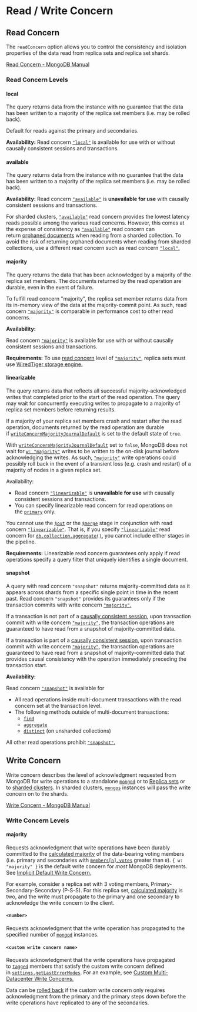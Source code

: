 # Read / Write Concern

## Read Concern

The `readConcern` option allows you to control the consistency and isolation properties of the data read from replica sets and replica set shards.

[Read Concern - MongoDB Manual](https://www.mongodb.com/docs/manual/reference/read-concern/)

### Read Concern Levels

#### local

The query returns data from the instance with no guarantee that the data has been written to a majority of the replica set members (i.e. may be rolled back).

Default for reads against the primary and secondaries.

**Availability:** Read concern [`"local"`](https://www.mongodb.com/docs/manual/reference/read-concern-local/#mongodb-readconcern-readconcern.-local-) is available for use with or without causally consistent sessions and transactions.

#### available

The query returns data from the instance with no guarantee that the data has been written to a majority of the replica set members (i.e. may be rolled back).

**Availability:** Read concern [`"available"`](https://www.mongodb.com/docs/manual/reference/read-concern-available/#mongodb-readconcern-readconcern.-available-) is **unavailable for use** with causally consistent sessions and transactions.

For sharded clusters, [`"available"`](https://www.mongodb.com/docs/manual/reference/read-concern-available/#mongodb-readconcern-readconcern.-available-) read concern provides the lowest latency reads possible among the various read concerns. However, this comes at the expense of consistency as [`"available"`](https://www.mongodb.com/docs/manual/reference/read-concern-available/#mongodb-readconcern-readconcern.-available-) read concern can return [orphaned documents](https://www.mongodb.com/docs/manual/reference/glossary/#std-term-orphaned-document) when reading from a sharded collection. To avoid the risk of returning orphaned documents when reading from sharded collections, use a different read concern such as read concern [`"local"`.](https://www.mongodb.com/docs/manual/reference/read-concern-local/#mongodb-readconcern-readconcern.-local-)

#### majority

The query returns the data that has been acknowledged by a majority of the replica set members. The documents returned by the read operation are durable, even in the event of failure.

To fulfill read concern "majority", the replica set member returns data from its in-memory view of the data at the majority-commit point. As such, read concern [`"majority"`](https://www.mongodb.com/docs/manual/reference/read-concern-majority/#mongodb-readconcern-readconcern.-majority-) is comparable in performance cost to other read concerns.

**Availability:**

Read concern [`"majority"`](https://www.mongodb.com/docs/manual/reference/read-concern-majority/#mongodb-readconcern-readconcern.-majority-) is available for use with or without causally consistent sessions and transactions.

**Requirements:** To use [read concern](https://www.mongodb.com/docs/manual/reference/glossary/#std-term-read-concern) level of [`"majority"`](https://www.mongodb.com/docs/manual/reference/read-concern-majority/#mongodb-readconcern-readconcern.-majority-), replica sets must use [WiredTiger storage engine.](https://www.mongodb.com/docs/manual/core/wiredtiger/#std-label-storage-wiredtiger)

#### linearizable

The query returns data that reflects all successful majority-acknowledged writes that completed prior to the start of the read operation. The query may wait for concurrently executing writes to propagate to a majority of replica set members before returning results.

If a majority of your replica set members crash and restart after the read operation, documents returned by the read operation are durable if [`writeConcernMajorityJournalDefault`](https://www.mongodb.com/docs/manual/reference/replica-configuration/#mongodb-rsconf-rsconf.writeConcernMajorityJournalDefault) is set to the default state of `true`.

With [`writeConcernMajorityJournalDefault`](https://www.mongodb.com/docs/manual/reference/replica-configuration/#mongodb-rsconf-rsconf.writeConcernMajorityJournalDefault) set to `false`, MongoDB does not wait for [`w: "majority"`](https://www.mongodb.com/docs/manual/reference/write-concern/#mongodb-writeconcern-writeconcern.-majority-) writes to be written to the on-disk journal before acknowledging the writes. As such, [`"majority"`](https://www.mongodb.com/docs/manual/reference/write-concern/#mongodb-writeconcern-writeconcern.-majority-) write operations could possibly roll back in the event of a transient loss (e.g. crash and restart) of a majority of nodes in a given replica set.

Availability:

- Read concern [`"linearizable"`](https://www.mongodb.com/docs/manual/reference/read-concern-linearizable/#mongodb-readconcern-readconcern.-linearizable-) is **unavailable for use** with causally consistent sessions and transactions.
- You can specify linearizable read concern for read operations on the [`primary`](https://www.mongodb.com/docs/manual/reference/replica-states/#mongodb-replstate-replstate.PRIMARY) only.

You cannot use the [`$out`](https://www.mongodb.com/docs/manual/reference/operator/aggregation/out/#mongodb-pipeline-pipe.-out) or the [`$merge`](https://www.mongodb.com/docs/manual/reference/operator/aggregation/merge/#mongodb-pipeline-pipe.-merge) stage in conjunction with read concern [`"linearizable"`](https://www.mongodb.com/docs/manual/reference/read-concern-linearizable/#mongodb-readconcern-readconcern.-linearizable-). That is, if you specify [`"linearizable"`](https://www.mongodb.com/docs/manual/reference/read-concern-linearizable/#mongodb-readconcern-readconcern.-linearizable-) read concern for [`db.collection.aggregate()`](https://www.mongodb.com/docs/manual/reference/method/db.collection.aggregate/#mongodb-method-db.collection.aggregate), you cannot include either stages in the pipeline.

**Requirements:** Linearizable read concern guarantees only apply if read operations specify a query filter that uniquely identifies a single document.

#### snapshot

A query with read concern `"snapshot"` returns majority-committed data as it appears across shards from a specific single point in time in the recent past. Read concern `"snapshot"` provides its guarantees only if the transaction commits with write concern [`"majority"`.](https://www.mongodb.com/docs/manual/reference/write-concern/#mongodb-writeconcern-writeconcern.-majority-)

If a transaction is not part of a [causally consistent session](https://www.mongodb.com/docs/manual/core/read-isolation-consistency-recency/#std-label-sessions), upon transaction commit with write concern [`"majority"`](https://www.mongodb.com/docs/manual/reference/write-concern/#mongodb-writeconcern-writeconcern.-majority-), the transaction operations are guaranteed to have read from a snapshot of majority-committed data.

If a transaction is part of a [causally consistent session](https://www.mongodb.com/docs/manual/core/read-isolation-consistency-recency/#std-label-sessions), upon transaction commit with write concern [`"majority"`](https://www.mongodb.com/docs/manual/reference/write-concern/#mongodb-writeconcern-writeconcern.-majority-), the transaction operations are guaranteed to have read from a snapshot of majority-committed data that provides causal consistency with the operation immediately preceding the transaction start.

**Availability:**

Read concern [`"snapshot"`](https://www.mongodb.com/docs/manual/reference/read-concern-snapshot/#mongodb-readconcern-readconcern.-snapshot-) is available for

- All read operations inside multi-document transactions with the read concern set at the transaction level.
- The following methods outside of multi-document transactions:
    - [`find`](https://www.mongodb.com/docs/manual/reference/command/find/#mongodb-dbcommand-dbcmd.find)
    - [`aggregate`](https://www.mongodb.com/docs/manual/reference/command/aggregate/#mongodb-dbcommand-dbcmd.aggregate)
    - [`distinct`](https://www.mongodb.com/docs/manual/reference/command/distinct/#mongodb-dbcommand-dbcmd.distinct) (on unsharded collections)

All other read operations prohibit [`"snapshot"`.](https://www.mongodb.com/docs/manual/reference/read-concern-snapshot/#mongodb-readconcern-readconcern.-snapshot-)

## Write Concern

Write concern describes the level of acknowledgment requested from MongoDB for write operations to a standalone [`mongod`](https://www.mongodb.com/docs/manual/reference/program/mongod/#mongodb-binary-bin.mongod) or to [Replica sets](https://www.mongodb.com/docs/manual/replication/#std-label-replication) or to [sharded clusters](https://www.mongodb.com/docs/manual/sharding/#std-label-sharding-background). In sharded clusters, [`mongos`](https://www.mongodb.com/docs/manual/reference/program/mongos/#mongodb-binary-bin.mongos) instances will pass the write concern on to the shards.

[Write Concern - MongoDB Manual](https://www.mongodb.com/docs/manual/reference/write-concern/)

### Write Concern Levels

#### majority

Requests acknowledgment that write operations have been durably committed to the [calculated majority](https://www.mongodb.com/docs/manual/reference/write-concern/#std-label-calculating-majority-count) of the data-bearing voting members (i.e. primary and secondaries with [`members[n].votes`](https://www.mongodb.com/docs/manual/reference/replica-configuration/#mongodb-rsconf-rsconf.members-n-.votes) greater than `0`). `{ w: "majority" }` is the default write concern for _most_ MongoDB deployments. See [Implicit Default Write Concern.](https://www.mongodb.com/docs/manual/reference/write-concern/#std-label-wc-default-behavior)

For example, consider a replica set with 3 voting members, Primary-Secondary-Secondary (P-S-S). For this replica set, [calculated majority](https://www.mongodb.com/docs/manual/reference/write-concern/#std-label-calculating-majority-count) is two, and the write must propagate to the primary and one secondary to acknowledge the write concern to the client.

#### `<number>`

Requests acknowledgment that the write operation has propagated to the specified number of [`mongod`](https://www.mongodb.com/docs/manual/reference/program/mongod/#mongodb-binary-bin.mongod) instances.

#### `<custom write concern name>`

Requests acknowledgment that the write operations have propagated to [`tagged`](https://www.mongodb.com/docs/manual/reference/replica-configuration/#mongodb-rsconf-rsconf.members-n-.tags) members that satisfy the custom write concern defined in [`settings.getLastErrorModes`](https://www.mongodb.com/docs/manual/reference/replica-configuration/#mongodb-rsconf-rsconf.settings.getLastErrorModes). For an example, see [Custom Multi-Datacenter Write Concerns.](https://www.mongodb.com/docs/manual/tutorial/configure-replica-set-tag-sets/#std-label-configure-custom-write-concern)

Data can be [rolled back](https://www.mongodb.com/docs/manual/core/replica-set-rollbacks/#std-label-rollback-avoid) if the custom write concern only requires acknowledgment from the primary and the primary steps down before the write operations have replicated to any of the secondaries.
